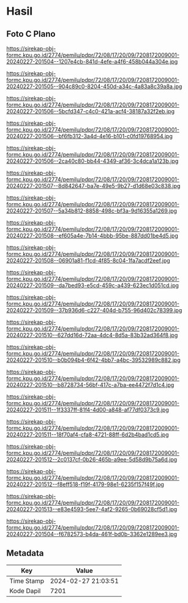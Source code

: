 # Hasil

## Foto C Plano

https://sirekap-obj-formc.kpu.go.id/2774/pemilu/pdpr/72/08/17/20/09/7208172009001-20240227-201504--1207e4cb-841d-4efe-a4f6-458b044a304e.jpg

https://sirekap-obj-formc.kpu.go.id/2774/pemilu/pdpr/72/08/17/20/09/7208172009001-20240227-201505--904c89c0-8204-450d-a34c-4a83a8c39a8a.jpg

https://sirekap-obj-formc.kpu.go.id/2774/pemilu/pdpr/72/08/17/20/09/7208172009001-20240227-201506--5bcfd347-c4c0-421a-acf4-38187a32f2eb.jpg

https://sirekap-obj-formc.kpu.go.id/2774/pemilu/pdpr/72/08/17/20/09/7208172009001-20240227-201506--bf6fb312-3a4d-4e16-b101-c0fd19768954.jpg

https://sirekap-obj-formc.kpu.go.id/2774/pemilu/pdpr/72/08/17/20/09/7208172009001-20240227-201506--2ca40c80-bb44-4349-af36-3c4dca1a123b.jpg

https://sirekap-obj-formc.kpu.go.id/2774/pemilu/pdpr/72/08/17/20/09/7208172009001-20240227-201507--8d842647-ba7e-49e5-9b27-d1d68e03c838.jpg

https://sirekap-obj-formc.kpu.go.id/2774/pemilu/pdpr/72/08/17/20/09/7208172009001-20240227-201507--5a34b812-8858-498c-bf3a-9d16355a1269.jpg

https://sirekap-obj-formc.kpu.go.id/2774/pemilu/pdpr/72/08/17/20/09/7208172009001-20240227-201508--ef605a4e-7b14-4bbb-95be-887dd01be4d5.jpg

https://sirekap-obj-formc.kpu.go.id/2774/pemilu/pdpr/72/08/17/20/09/7208172009001-20240227-201508--06901a81-f1cd-4f85-8c04-1fa7acdf2eef.jpg

https://sirekap-obj-formc.kpu.go.id/2774/pemilu/pdpr/72/08/17/20/09/7208172009001-20240227-201509--da7bed93-e5cd-459c-a439-623ec1d051cd.jpg

https://sirekap-obj-formc.kpu.go.id/2774/pemilu/pdpr/72/08/17/20/09/7208172009001-20240227-201509--37b936d6-c227-404d-b755-96d402c78399.jpg

https://sirekap-obj-formc.kpu.go.id/2774/pemilu/pdpr/72/08/17/20/09/7208172009001-20240227-201510--627dd16d-72aa-4dc4-8d5a-83b32ad364f8.jpg

https://sirekap-obj-formc.kpu.go.id/2774/pemilu/pdpr/72/08/17/20/09/7208172009001-20240227-201510--b0b094b4-6f42-4bb7-a4bc-39532989c882.jpg

https://sirekap-obj-formc.kpu.go.id/2774/pemilu/pdpr/72/08/17/20/09/7208172009001-20240227-201510--b8728734-56bf-417c-a7ba-ee4472f7d1c4.jpg

https://sirekap-obj-formc.kpu.go.id/2774/pemilu/pdpr/72/08/17/20/09/7208172009001-20240227-201511--1f3337ff-81f4-4d00-a848-af77df0373c9.jpg

https://sirekap-obj-formc.kpu.go.id/2774/pemilu/pdpr/72/08/17/20/09/7208172009001-20240227-201511--18f70af4-cfa8-4721-88ff-6d2b4bad1cd5.jpg

https://sirekap-obj-formc.kpu.go.id/2774/pemilu/pdpr/72/08/17/20/09/7208172009001-20240227-201512--2c0137cf-0b26-465b-a9ee-5d58d9b75a6d.jpg

https://sirekap-obj-formc.kpu.go.id/2774/pemilu/pdpr/72/08/17/20/09/7208172009001-20240227-201512--f8eff518-f19f-4179-98e1-6235f157f49f.jpg

https://sirekap-obj-formc.kpu.go.id/2774/pemilu/pdpr/72/08/17/20/09/7208172009001-20240227-201513--e83e4593-5ee7-4af2-9265-0b69028cf5d1.jpg

https://sirekap-obj-formc.kpu.go.id/2774/pemilu/pdpr/72/08/17/20/09/7208172009001-20240227-201504--f6782573-b4da-461f-bd0b-3362e1289ee3.jpg


## Metadata

| Key        | Value               |
| ---------- | ------------------- |
| Time Stamp | 2024-02-27 21:03:51 |
| Kode Dapil | 7201                |



